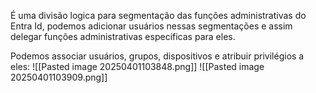 É uma divisão logica para segmentação das funções administrativas do Entra Id, podemos adicionar usuários nessas segmentações e assim delegar funções administrativas especificas para eles.

Podemos associar usuários, grupos, dispositivos e atribuir privilégios a eles:
![[Pasted image 20250401103848.png]]
![[Pasted image 20250401103909.png]]
